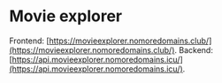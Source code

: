 # Movie explorer

 Frontend: [https://movieexplorer.nomoredomains.club/](https://movieexplorer.nomoredomains.club/).
 Backend: [https://api.movieexplorer.nomoredomains.icu/](https://api.movieexplorer.nomoredomains.icu/).